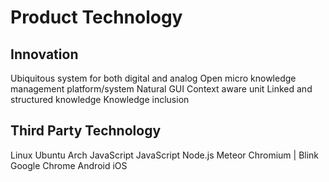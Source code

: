 Product Technology
==================

Innovation
----------

Ubiquitous system for both digital and analog
Open micro knowledge management platform/system
Natural GUI
Context aware unit
Linked and structured knowledge
Knowledge inclusion

Third Party Technology
----------------------

Linux
  Ubuntu
  Arch
JavaScript
  JavaScript
  Node.js
  Meteor
Chromium | Blink
  Google Chrome
Android
iOS

